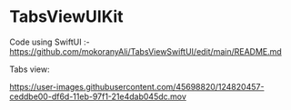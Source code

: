 # TabsViewUIKit

Code using SwiftUI :- https://github.com/mokoranyAli/TabsViewSwiftUI/edit/main/README.md

Tabs view:

https://user-images.githubusercontent.com/45698820/124820457-ceddbe00-df6d-11eb-97f1-21e4dab045dc.mov

